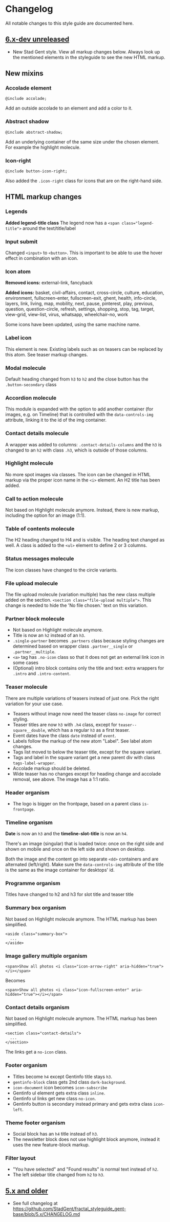 # Changelog

All notable changes to this style guide are documented here.


## [6.x-dev unreleased]

* New Stad Gent style. View all markup changes below. Always look up
the mentioned elements in the styleguide to see the new HTML markup.

## New mixins

### Accolade element
`@include accolade;`

Add an outside accolade to an element and add a color to it.

### Abstract shadow
`@include abstract-shadow;`

Add an underlying container of the same size under the chosen element.
For example the highlight molecule.

### Icon-right
`@include button-icon-right;`

Also added the `.icon-right` class for icons that are on the right-hand side.

## HTML markup changes
### Legends
**Added legend-title class**
The legend now has a `<span class="legend-title">` around the text/title/label

### Input submit
Changed `<input>` to `<button>`. This is important to be able to use the hover effect in combination with an icon.

### Icon atom
**Removed icons:** external-link, fancyback

**Added icons:** basket, civil-affairs, contact, cross-circle, culture, education,
environment, fullscreen-enter, fullscreen-exit, ghent, health, info-circle,
layers, link, living, map, mobility, next, pause, pinterest, play, previous,
question, question-circle, refresh, settings, shopping, stop, tag, target,
view-grid, view-list, virus, whatsapp, wheelchair-no, work

Some icons have been updated, using the same machine name.

### Label icon
This element is new. Existing labels such as on teasers can be replaced by this
atom. See teaser markup changes.

### Modal molecule
Default heading changed from `h3` to `h2` and the close button has the `.button-secondary` class

### Accordion molecule
This module is expanded with the option to add another container (for images, e.g. on Timeline) that is controlled with the `data-controls-img` attribute, linking it to the id of the img container.

### Contact details molecule
A wrapper was added to columns: `.contact-details-columns` and the `h3` is changed to an `h2` with class `.h3`, which is outside of those columns.

### Highlight molecule
No more spot images via classes. The icon can be changed in HTML markup via
the proper icon name in the `<i>` element.
An H2 title has been added.

### Call to action molecule
Not based on Highlight molecule anymore.
Instead, there is new markup, including the option for an image (1:1).

### Table of contents molecule
The H2 heading changed to H4 and is visible. The heading text changed as well.
A class is added to the `<ul>` element to define 2 or 3 columns.

### Status messages molecule
The icon classes have changed to the circle variants.

### File upload molecule
The file upload molecule (variation multiple) has the new class multiple added on the section. 
`<section class="file-upload multiple">`.
This change is needed to hide the 'No file chosen.' text on this variation.

### Partner block molecule
* Not based on Highlight molecule anymore.
* Title is now an `h2` instead of an `h3`.
* `.single-partner` becomes `.partners` class because styling changes are determined based on wrapper class `.partner__single` or `.partner__multiple`.
* `<a>` tag has `.no-icon` class so that it does not get an external link icon in some cases
* (Optional) intro block contains only the title and text: extra wrappers for `.intro` and `.intro-content`.

### Teaser molecule
There are multiple variations of teasers instead of just one. Pick the right
variation for your use case.
- Teasers without image now need the teaser class `no-image` for correct styling.
- Teaser titles are now `h3` with `.h4` class, except for `teaser--square__double`, which has a regular `h3` as a first teaser.
- Event dates have the class `date` instead of `event`.
- Labels follow the markup of the new atom "Label". See label atom changes.
- Tags list moved to below the teaser title, except for the square variant.
- Tags and label in the square variant get a new parent div with class `tags-label-wrapper`.
- Accolade markup should be deleted.
- Wide teaser has no changes except for heading change and accolade removal, see above. The image has a 1:1 ratio.

### Header organism
- The logo is bigger on the frontpage, based on a parent class `is-frontpage`.

### Timeline organism
**Date** is now an `h3` and the **timeline-slot-title** is now an `h4`.

There's an image (singular) that is loaded twice: once on the right side and shown on mobile and once on the left side and shown on desktop.

Both the image and the content go into separate `<dd>` containers and are alternated (left/right). Make sure the `data-controls-img` attribute of the title is the same as the image container for desktops' id.

### Programme organism
Titles have changed to h2 and h3 for slot title and teaser title

### Summary box organism
Not based on Highlight molecule anymore.
The HTML markup has been simplified.
```
<aside class="summary-box">
  ...
</aside>
```

### Image gallery multiple organism
```
<span>Show all photos <i class="icon-arrow-right" aria-hidden="true"></i></span>
```
Becomes
```
<span>Show all photos <i class="icon-fullscreen-enter" aria-hidden="true"></i></span>
```


### Contact details organism
Not based on Highlight molecule anymore.
The HTML markup has been simplified.
```
<section class="contact-details">
  ...
</section>
```
The links get a `no-icon` class.


### Footer organism
* Titles become `h4` except Gentinfo title stays `h3`.
* `gentinfo-block` class gets 2nd class `dark-background`.
* `icon-document` icon becomes `icon-subscribe`
* Gentinfo ul element gets extra class `inline`.
* Gentinfo ul links get new class `no-icon`.
* Gentinfo button is secondary instead primary and gets extra class `icon-left`.

### Theme footer organism
* Social block has an `h4` title instead of `h3`.
* The newsletter block does not use highlight block anymore, instead it uses the
  new feature-block markup.


### Filter layout
* "You have selected" and "Found results" is normal text instead of `h2`.
* The left sidebar title changed from `h2` to `h3`.

## [5.x and older]

* See full changelog at
  https://github.com/StadGent/fractal_styleguide_gent-base/blob/5.x/CHANGELOG.md


[6.x-dev unreleased]: https://github.com/StadGent/fractal_styleguide_gent-base/compare/6.x...6.x-dev
[5.x and older]: https://github.com/StadGent/fractal_styleguide_gent-base/compare/5.x...6.x
